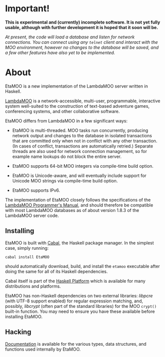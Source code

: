 
Important!
==========

**This is experimental and (currently) incomplete software. It is not yet
fully usable, although with further development it is hoped that it soon will
be.**

_At present, the code will load a database and listen for network
connections. You can connect using any `telnet` client and interact with the
MOO environment, however no changes to the database will be saved, and a few
other features have also yet to be implemented._

About
=====

EtaMOO is a new implementation of the LambdaMOO server written in Haskell.

[LambdaMOO][] is a network-accessible, multi-user, programmable, interactive
system well-suited to the construction of text-based adventure games,
conferencing systems, and other collaborative software.

  [LambdaMOO]: http://www.ipomoea.org/moo/

EtaMOO differs from LambdaMOO in a few significant ways:

  * EtaMOO is multi-threaded. MOO tasks run concurrently, producing network
    output and changes to the database in isolated transactions that are
    committed only when not in conflict with any other transaction. (In cases
    of conflict, transactions are automatically retried.) Separate threads are
    also used for network connection management, so for example name lookups
    do not block the entire server.

  * EtaMOO supports 64-bit MOO integers via compile-time build option.

  * EtaMOO is Unicode-aware, and will eventually include support for Unicode
    MOO strings via compile-time build option.

  * EtaMOO supports IPv6.

The implementation of EtaMOO closely follows the specifications of the
[LambdaMOO Programmer's Manual][Programmer's Manual], and should therefore be
compatible with most LambdaMOO databases as of about version 1.8.3 of the
LambdaMOO server code.

  [Programmer's Manual]: http://www.ipomoea.org/moo/#progman

Installing
----------

EtaMOO is built with [Cabal][], the Haskell package manager. In the simplest
case, simply running:

    cabal install EtaMOO

should automatically download, build, and install the `etamoo` executable
after doing the same for all of its Haskell dependencies.

  [Cabal]: http://www.haskell.org/cabal/

Cabal itself is part of the [Haskell Platform][] which is available for many
distributions and platforms.

  [Haskell Platform]: http://www.haskell.org/platform/

EtaMOO has non-Haskell dependencies on two external libraries: _libpcre_ (with
UTF-8 support enabled) for regular expression matching, and, possibly,
_libcrypt_ (often part of the standard libraries) for the MOO `crypt()`
built-in function. You may need to ensure you have these available before
installing EtaMOO.

Hacking
-------

[Documentation][] is available for the various types, data structures, and
functions used internally by EtaMOO.

  [Documentation]: http://verement.github.io/etamoo/doc/

